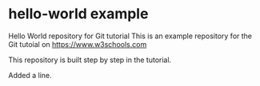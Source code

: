 # hello-world example
Hello World repository for Git tutorial
This is an example repository for the Git tutoial on https://www.w3schools.com

This repository is built step by step in the tutorial.

Added a line.
